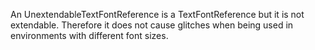An UnextendableTextFontReference is a TextFontReference but it is not extendable. Therefore it does not cause glitches when being used in environments with different font sizes.